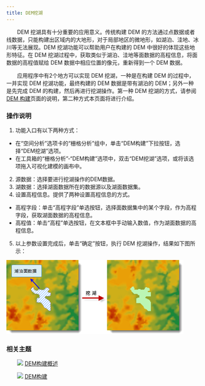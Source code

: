 ```yaml
---
title: DEM挖湖
---
```


　　DEM 挖湖具有十分重要的应用意义。传统构建 DEM 的方法通过点数据或者线数据，只能构建出区域内的大地形，对于局部地区的微地形，如湖泊、洼地、冰川等无法展现。DEM 挖湖功能可以帮助用户在构建的 DEM 中很好的体现这些地形特征。在 DEM 挖湖过程中，获取类似于湖泊、洼地等面数据的高程信息，将面数据的高程值赋给 DEM 数据中相应位置的像元，重新得到一个 DEM 数据。

　　应用程序中有2个地方可以实现 DEM 挖湖，一种是在构建 DEM 的过程中，一并实现 DEM 挖湖功能，最终构建的 DEM 数据是带有湖泊的 DEM；另外一种是先完成 DEM 的构建，然后再进行挖湖操作。第一种 DEM 挖湖的方式，请参阅[DEM 构建](TerrqinBuilder.html)页面的说明，第二种方式本页面将进行介绍。



### 操作说明

1. 功能入口有以下两种方式：
  - 在“空间分析”选项卡的“栅格分析”组中，单击“DEM构建”下拉按钮，选择“DEM挖湖”选项。
  - 在工具箱的“栅格分析”-“DEM构建”选项中，双击“DEM挖湖”选项，或将该选项拖入可视化建模的画布中。
2. 源数据：选择要进行挖湖操作的DEM数据。
3. 湖数据：选择湖面数据所在的数据源以及湖面数据集。
4. 设置高程信息。提供了两种设置高程信息的方式。 
  - 高程字段：单击“高程字段”单选按钮，选择面数据集中的某个字段，作为高程字段，获取湖面数据的高程信息。
  - 高程值：单击“高程”单选按钮，在文本框中手动输入数值，作为湖面数据的高程信息。 
5. 以上参数设置完成后，单击“确定”按钮，执行 DEM 挖湖操作，结果如下图所示：

  ![](img/TerrainBuilderLake.png)


### 相关主题


　　![](img/smalltitle.png) [DEM构建概述](AboutTerrainBuilder.html)

　　![](img/smalltitle.png) [DEM构建](TerrainBuilder.html)


